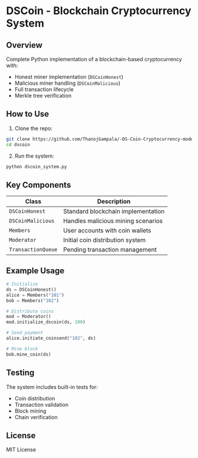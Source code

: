 # DSCoin - Blockchain Cryptocurrency System

## Overview 
Complete Python implementation of a blockchain-based cryptocurrency with:
- Honest miner implementation (`DSCoinHonest`)
- Malicious miner handling (`DSCoinMalicious`)
- Full transaction lifecycle
- Merkle tree verification

## How to Use

1. Clone the repo:
```bash
git clone https://github.com/ThanojGampala/-DS-Coin-Cryptocurrency-model.git
cd dscoin
```

2. Run the system:
```bash
python dscoin_system.py
```

## Key Components

| Class               | Description                          |
|---------------------|--------------------------------------|
| `DSCoinHonest`      | Standard blockchain implementation   |
| `DSCoinMalicious`   | Handles malicious mining scenarios   | 
| `Members`           | User accounts with coin wallets      |
| `Moderator`         | Initial coin distribution system     |
| `TransactionQueue`  | Pending transaction management       |

## Example Usage

```python
# Initialize
ds = DSCoinHonest()
alice = Members("101")
bob = Members("102")

# Distribute coins
mod = Moderator()
mod.initialize_dscoin(ds, 100)

# Send payment
alice.initiate_coinsend("102", ds)

# Mine block
bob.mine_coin(ds)
```

## Testing
The system includes built-in tests for:
- Coin distribution
- Transaction validation
- Block mining
- Chain verification

## License
MIT License
